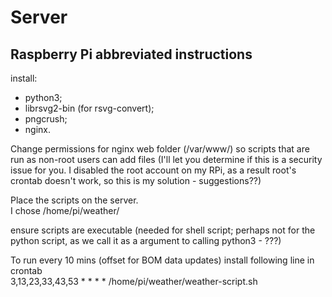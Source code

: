 Server
======

## Raspberry Pi abbreviated instructions

install:  
  * python3;
  * librsvg2-bin (for rsvg-convert);  
  * pngcrush;  
  * nginx.
  
Change permissions for nginx web folder (/var/www/) so scripts that are run as non-root users can add files (I'll let you determine if this is a security issue for you. I disabled the root account on my RPi, as a result root's crontab doesn't work, so this is my solution - suggestions??)  

Place the scripts on the server.  
I chose /home/pi/weather/

ensure scripts are executable (needed for shell script; perhaps not for the python script, as we call it as a argument to calling python3 - ???)

To run every 10 mins (offset for BOM data updates) install following line in crontab  
3,13,23,33,43,53 * * * * /home/pi/weather/weather-script.sh


